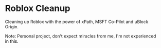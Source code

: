 # Roblox Cleanup
Cleaning up Roblox with the power of xPath, MSFT Co-Pilot and uBlock Origin.

Note:
Personal project, don't expect miracles from me, I'm not experienced in this.
